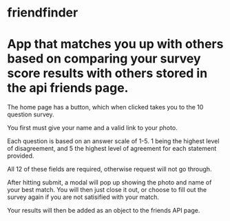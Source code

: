 # friendfinder

# App that matches you up with others based on comparing your survey score results with others stored in the api friends page.

The home page has a button, which when clicked takes you to the 10 question survey.

You first must give your name and a valid link to your photo.

Each question is based on an answer scale of 1-5. 1 being the highest level of disagreement, and 5 the highest level of agreement for each statement provided.

All 12 of these fields are required, otherwise request will not go through.

After hitting submit, a modal will pop up showing the photo and name of your best match. You will then just close it out, or choose to fill out the survey again if you are not satisified with your match.

Your results will then be added as an object to the friends API page.

